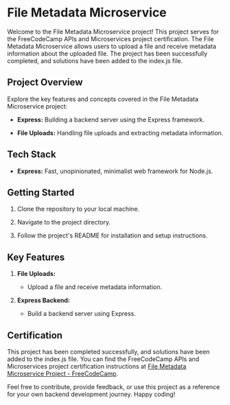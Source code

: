# File Metadata Microservice

Welcome to the File Metadata Microservice project! This project serves for the FreeCodeCamp APIs and Microservices project certification. The File Metadata Microservice allows users to upload a file and receive metadata information about the uploaded file. The project has been successfully completed, and solutions have been added to the index.js file.

## Project Overview

Explore the key features and concepts covered in the File Metadata Microservice project:

- **Express:** Building a backend server using the Express framework.
  
- **File Uploads:** Handling file uploads and extracting metadata information.

## Tech Stack

- **Express:** Fast, unopinionated, minimalist web framework for Node.js.

## Getting Started

1. Clone the repository to your local machine.
  
2. Navigate to the project directory.
  
3. Follow the project's README for installation and setup instructions.

## Key Features

1. **File Uploads:**
   - Upload a file and receive metadata information.

2. **Express Backend:**
   - Build a backend server using Express.

## Certification

This project has been completed successfully, and solutions have been added to the index.js file. You can find the FreeCodeCamp APIs and Microservices project certification instructions at [File Metadata Microservice Project - FreeCodeCamp](https://www.freecodecamp.org/learn/apis-and-microservices/apis-and-microservices-projects/file-metadata-microservice).

Feel free to contribute, provide feedback, or use this project as a reference for your own backend development journey. Happy coding!

